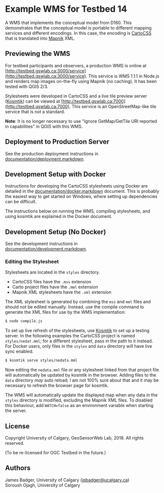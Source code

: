 # Example WMS for Testbed 14

A WMS that implements the conceptual model from D160. This demonstrates that the conceptual model is portable to different mapping services and different encodings. In this case, the encoding is [CartoCSS][] that is translated into [Mapnik][] XML.

[CartoCSS]: https://github.com/mapbox/carto
[Mapnik]: https://mapnik.org

## Previewing the WMS

For testbed participants and observers, a production WMS is online at [http://testbed.gswlab.ca:3000/service](http://testbed.gswlab.ca:3000/service). This service is WMS 1.1.1 in Node.js and renders map images on-the-fly using Mapnik (no caching). It has been tested with QGIS 2/3.

Stylesheets were developed in CartoCSS and a live tile preview server ([Kosmtik][]) can be viewed at [http://testbed.gswlab.ca:7000](http://testbed.gswlab.ca:7000). This service is an OpenStreetMap-like tile service that is not a standard.

**Note**: It is no longer necessary to use "Ignore GetMap/GetTile URI reported in capabilities" in QGIS with this WMS.

[Kosmtik]: https://github.com/kosmtik/kosmtik

## Deployment to Production Server

See the production deployment instructions in [documentation/deployment.markdown](documentation/deployment.markdown).

## Development Setup with Docker

Instructions for developing the CartoCSS stylesheets using Docker are detailed in the [documentation/docker.markdown](documentation/docker.markdown) document. This is probably the easiest way to get started on Windows, where setting up dependencies can be difficult.

The instructions below on running the WMS, compiling stylesheets, and using kosmtik are explained in the Docker document.

## Development Setup (No Docker)

See the development instructions in [documentation/development.markdown](documentation/development.markdown).

### Editing the Stylesheet

Stylesheets are located in the `styles` directory. 

* CartoCSS files have the `.mss` extension
* Carto project files have the `.mml` extension
* Mapnik XML stylesheets have the `.xml` extension

The XML stylesheet is generated by combining the `mss` and `mml` files and should not be edited manually. Instead, use the compile command to generate the XML files for use by the WMS implementation:

```sh
$ node compile.js
```

To set up live refresh of the stylesheets, use [Kosmtik][] to set up a testing server. In the following examples the CartoCSS project is named `styles/nedat.mml`; for a different stylesheet, pass in the path to it instead. For Docker users, only files in the `styles` and `data` directory will have live sync enabled.

```sh
$ kosmtik serve styles/nedata.mml
```

Now editing the `nedata.mml` file or any stylesheet linked from that project file will automatically be updated by kosmtik in the browser. Adding files to the `data` directory *may* auto reload; I am not 100% sure about that and it may be necessary to refresh the browser page for kosmtik.

The WMS will automatically update the displayed map when any data in the `styles` directory is modified, excluding the Mapnik XML files. To disabled this behaviour, add `WATCH=false` as an environment variable when starting the server.

## License

Copyright University of Calgary, GeoSensorWeb Lab, 2018. All rights reserved.

(To be re-licensed for OGC Testbed in the future.)

## Authors

James Badger, University of Calgary (<jpbadger@ucalgary.ca>)  
Soroush Ojagh, University of Calgary

